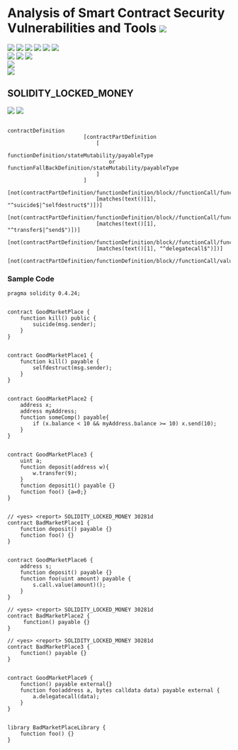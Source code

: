 # Analysis of Smart Contract Security Vulnerabilities and Tools ![](https://img.shields.io/badge/-Live-brightgreen)
![](https://img.shields.io/badge/Batch-UG21CYS-lightgreen) ![](https://img.shields.io/badge/Batch-PG21CYS-green) ![](https://img.shields.io/badge/Batch-UG22CYS-lightgreen) ![](https://img.shields.io/badge/Batch-PG21CYS-green) ![](https://img.shields.io/badge/Batch-PhD-darkgreen) ![](https://img.shields.io/badge/-B_RIG-darkgreen)<br/>   ![](https://img.shields.io/badge/BlockchainCourse-21CY712-green)  ![](https://img.shields.io/badge/-M.Tech_Dissertation-blue) ![](https://img.shields.io/badge/Focus-Smart_Contract_Security-yellow) <br/>
![](https://img.shields.io/badge/Blockchain-Ethereum-blue)   <br/> 
![](https://img.shields.io/badge/Language-Solidity-blue)

## SOLIDITY_LOCKED_MONEY

![](https://img.shields.io/badge/Pattern_ID-30281d-gold) ![](https://img.shields.io/badge/Severity-3-brown) 

```

contractDefinition
                        [contractPartDefinition
                            [
                                functionDefinition/stateMutability/payableType
                                or functionFallBackDefinition/stateMutability/payableType
                            ]
                        ]
                        [not(contractPartDefinition/functionDefinition/block//functionCall/functionName//identifier
                            [matches(text()[1], "^suicide$|^selfdestruct$")])]
                        [not(contractPartDefinition/functionDefinition/block//functionCall/functionName//identifier
                            [matches(text()[1], "^transfer$|^send$")])]
                        [not(contractPartDefinition/functionDefinition/block//functionCall/functionName//identifier
                            [matches(text()[1], "^delegatecall$")])]
                        [not(contractPartDefinition/functionDefinition/block//functionCall/value)]
```

### Sample Code

```
pragma solidity 0.4.24;


contract GoodMarketPlace {
    function kill() public {
        suicide(msg.sender);
    }
}


contract GoodMarketPlace1 {
    function kill() payable {
        selfdestruct(msg.sender);
    }
}


contract GoodMarketPlace2 {
    address x;
    address myAddress;
    function someComp() payable{
        if (x.balance < 10 && myAddress.balance >= 10) x.send(10);
    }
}


contract GoodMarketPlace3 {
    uint a;
    function deposit(address w){
        w.transfer(9);
    }
    function deposit1() payable {}
    function foo() {a=0;}
}


// <yes> <report> SOLIDITY_LOCKED_MONEY 30281d
contract BadMarketPlace1 {
    function deposit() payable {}
    function foo() {}
}


contract GoodMarketPlace6 {
    address s;
    function deposit() payable {}
    function foo(uint amount) payable {
        s.call.value(amount)();
    }
}

// <yes> <report> SOLIDITY_LOCKED_MONEY 30281d
contract BadMarketPlace2 {
     function() payable {}
}

// <yes> <report> SOLIDITY_LOCKED_MONEY 30281d
contract BadMarketPlace3 {
    function() payable {}
}


contract GoodMarketPlace9 {
    function() payable external{}
    function foo(address a, bytes calldata data) payable external {
        a.delegatecall(data);
    }
}


library BadMarketPlaceLibrary {
    function foo() {}
}
```
